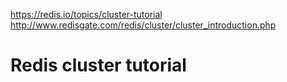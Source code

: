 https://redis.io/topics/cluster-tutorial
http://www.redisgate.com/redis/cluster/cluster_introduction.php


# Redis cluster tutorial

